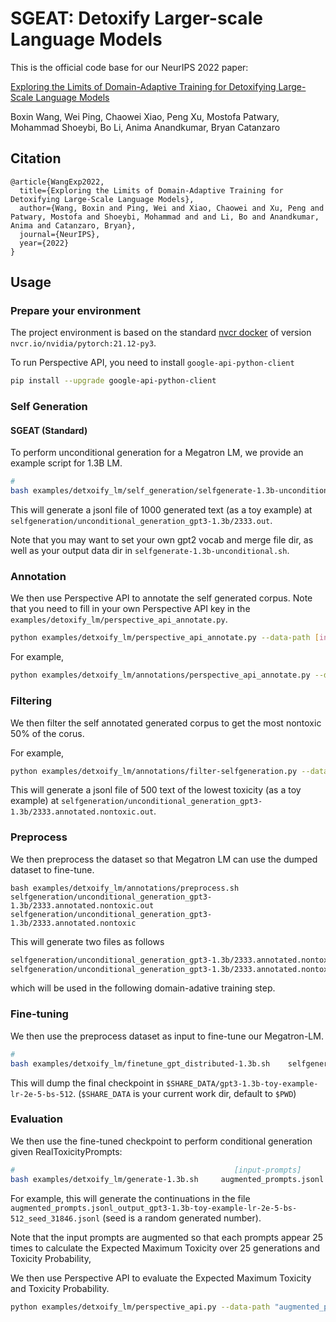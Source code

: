 # SGEAT: Detoxify Larger-scale Language Models

This is the official code base for our NeurIPS 2022 paper:

[Exploring the Limits of Domain-Adaptive Training for Detoxifying Large-Scale Language Models](https://arxiv.org/abs/2202.04173)

Boxin Wang, Wei Ping, Chaowei Xiao, Peng Xu, Mostofa Patwary, Mohammad Shoeybi, Bo Li, Anima Anandkumar, Bryan Catanzaro


## Citation

```
@article{WangExp2022,
  title={Exploring the Limits of Domain-Adaptive Training for Detoxifying Large-Scale Language Models},
  author={Wang, Boxin and Ping, Wei and Xiao, Chaowei and Xu, Peng and Patwary, Mostofa and Shoeybi, Mohammad and and Li, Bo and Anandkumar, Anima and Catanzaro, Bryan},
  journal={NeurIPS},
  year={2022}
}
```

## Usage

### Prepare your environment

The project environment is based on the standard [nvcr docker](nvcr.io/nvidia/pytorch:21.12-py3) of version `nvcr.io/nvidia/pytorch:21.12-py3`.

To run Perspective API, you need to install `google-api-python-client`
```bash
pip install --upgrade google-api-python-client
```

### Self Generation

#### SGEAT (Standard)
To perform unconditional generation for a Megatron LM, we provide an example script for 1.3B LM.

```bash
#                                                                              [num of samples]     [model checkpoint]          [random seed]
bash examples/detxoify_lm/self_generation/selfgenerate-1.3b-unconditional.sh       1000          checkpoints/gpt3/gpt3-1.3b/      2333
```
This will generate a jsonl file of  1000 generated text (as a toy example) at `selfgeneration/unconditional_generation_gpt3-1.3b/2333.out`. 

Note that you may want to set your own gpt2 vocab and merge file dir, as well as your output data dir in `selfgenerate-1.3b-unconditional.sh`.

### Annotation

We then use Perspective API to annotate the self generated corpus. Note that you need to fill in your own Perspective API key in the `examples/detoxify_lm/perspective_api_annotate.py`. 

```bash
python examples/detxoify_lm/perspective_api_annotate.py --data-path [input-data-path] --out-path [output-data-path] --workers 70
```

For example,

```bash
python examples/detxoify_lm/annotations/perspective_api_annotate.py --data-path  selfgeneration/unconditional_generation_gpt3-1.3b/2333.out --out-path  selfgeneration/unconditional_generation_gpt3-1.3b/2333.annotated.out --workers 70
```

### Filtering

We then filter the self annotated generated corpus to get the most nontoxic 50% of the corus.

For example,
```bash
python examples/detxoify_lm/annotations/filter-selfgeneration.py --data-path  selfgeneration/unconditional_generation_gpt3-1.3b/2333.annotated.out --out-path  selfgeneration/unconditional_generation_gpt3-1.3b/2333.annotated.nontoxic.out
```

This will generate a jsonl file of 500 text of the lowest toxicity (as a toy example) at `selfgeneration/unconditional_generation_gpt3-1.3b/2333.annotated.nontoxic.out`. 


### Preprocess

We then preprocess the dataset so that Megatron LM can use the dumped dataset to fine-tune.

```
bash examples/detxoify_lm/annotations/preprocess.sh selfgeneration/unconditional_generation_gpt3-1.3b/2333.annotated.nontoxic.out selfgeneration/unconditional_generation_gpt3-1.3b/2333.annotated.nontoxic
```

This will generate two files as follows
```bash
selfgeneration/unconditional_generation_gpt3-1.3b/2333.annotated.nontoxic_text_document.idx
selfgeneration/unconditional_generation_gpt3-1.3b/2333.annotated.nontoxic_text_document.bin
```
which will be used in the following domain-adative training step.

### Fine-tuning

We then use the preprocess dataset as input to fine-tune our Megatron-LM. 
```bash
#                                                                          [fine-tuning dataset]                                                                      [output-dir]                             [lr]    [bs]      [train-iters]                       [load checkpoint]
bash examples/detxoify_lm/finetune_gpt_distributed-1.3b.sh    selfgeneration/unconditional_generation_gpt3-1.3b/2333.annotated.nontoxic_text_document         gpt3-1.3b-toy-example-lr-2e-5-bs-512             2e-5     512            78                          checkpoints/gpt3/gpt3-1.3b
```

This will dump the final checkpoint in `$SHARE_DATA/gpt3-1.3b-toy-example-lr-2e-5-bs-512`. (`$SHARE_DATA` is your current work dir, default to `$PWD`)

### Evaluation

We then use the fine-tuned checkpoint to perform conditional generation given RealToxicityPrompts:

```bash
#                                                 [input-prompts]                          [model-checkpoint]
bash examples/detxoify_lm/generate-1.3b.sh     augmented_prompts.jsonl      $SHARE_DATA/gpt3-1.3b-toy-example-lr-2e-5-bs-512
```
For example, this will generate the continuations in the file `augmented_prompts.jsonl_output_gpt3-1.3b-toy-example-lr-2e-5-bs-512_seed_31846.jsonl` (seed is a random generated number).

Note that the input prompts are augmented so that each prompts appear 25 times to calculate the Expected Maximum Toxicity over 25 generations and Toxicity Probability,  

We then use Perspective API to evaluate the Expected Maximum Toxicity and Toxicity Probability.   

```bash
python examples/detxoify_lm/perspective_api.py --data-path "augmented_prompts.jsonl_output_gpt3-1.3b-toy-example-lr-2e-5-bs-512_seed_31846.jsonl" --prompt-path prompts.jsonl --workers 30
```